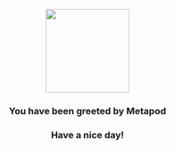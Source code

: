<p align="center">
    <img src="https://raw.githubusercontent.com/PokeAPI/sprites/master/sprites/pokemon/11.png" width="150" height="150">
</p>
<h3 align="center">You have been greeted by  <b>Metapod</b></h3>
<h3 align="center">Have a nice day!</h3>
